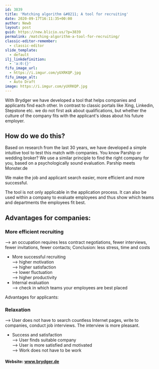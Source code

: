 ```yaml
---
id: 3839
title: 'Matching algorithm &#8211; A tool for recruiting'
date: 2020-09-17T16:11:35+00:00
author: Newb
layout: post
guid: https://new.blicio.us/?p=3839
permalink: /matching-algorithm-a-tool-for-recruiting/
classic-editor-remember:
  - classic-editor
slide_template:
  - default
ilj_linkdefinition:
  - 'a:0:{}'
fifu_image_url:
  - https://i.imgur.com/yUXRKQP.jpg
fifu_image_alt:
  - Auto Draft
image: https://i.imgur.com/yUXRKQP.jpg
---
```

With Brydger we have developed a tool that helps companies and applicants find each other. In contrast to classic portals like Xing, Linkedin, Stepstone etc. we do not first ask about qualifications, but whether the culture of the company fits with the applicant's ideas about his future employer.

## How do we do this?

Based on research from the last 30 years, we have developed a simple intuitive tool to test this match with companies. You know Parship or wedding broker? We use a similar principle to find the right company for you, based on a psychologically sound evaluation. Parship meets Monster.de

We make the job and applicant search easier, more efficient and more successful.

The tool is not only applicable in the application process. It can also be used within a company to evaluate employees and thus show which teams and departments the employees fit best.

## Advantages for companies:

### More efficient recruiting

--> an occupation requires less contract negotiations, fewer interviews, fewer invitations, fewer contacts; Conclusion: less stress, time and costs

  * More successful recruiting  
    --> higher motivation  
    --> higher satisfaction  
    --> lower fluctuation  
    --> higher productivity
  * Internal evaluation  
    --> check in which teams your employees are best placed

Advantages for applicants:

### Relaxation

--> User does not have to search countless Internet pages, write to companies, conduct job interviews. The interview is more pleasant.

  * Success and satisfaction  
    --> User finds suitable company  
    --> User is more satisfied and motivated  
    --> Work does not have to be work

#### Website: www.brydger.de
